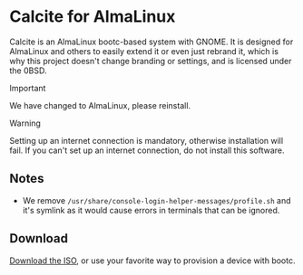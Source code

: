 # Calcite for AlmaLinux

Calcite is an AlmaLinux bootc-based system with GNOME. It is designed for AlmaLinux and others to easily extend it or even just rebrand it, which is why this project doesn't change branding or settings, and is licensed under the 0BSD.

> [!IMPORTANT]
> We have changed to AlmaLinux, please reinstall.

> [!WARNING]
> Setting up an internet connection is mandatory, otherwise installation will fail. If you can't set up an internet connection, do not install this software.

## Notes

- We remove `/usr/share/console-login-helper-messages/profile.sh` and it's symlink as it would cause errors in terminals that can be ignored.

## Download

[Download the ISO](https://github.com/charles8191/calcite/releases/latest/download/9.iso), or use your favorite way to provision a device with bootc.

